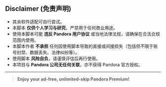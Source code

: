## Disclaimer (免责声明)

- 其余软件适配可自行尝试。 
- 本脚本 **仅供个人学习与研究**，严禁用于任何商业用途。  
- 使用本脚本可能 **违反 Pandora 用户协议** 或当地法律法规，请确保在合法合规范围内使用。  
- 本脚本作者 **不承担** 任何因使用脚本导致的直接或间接损失（包括但不限于账号封禁、数据丢失、法律纠纷等）。  
- 使用脚本 **风险自负**，请谨慎评估后再行使用。  
- 本项目与 **Pandora 公司无任何关联**，亦不获得 Pandora 官方授权。  

---

> **Enjoy your ad-free, unlimited-skip Pandora Premium!**  
